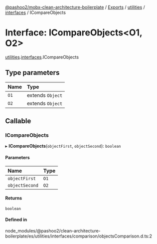 [@pashoo2/mobx-clean-architecture-boilerplate](../README.md) / [Exports](../modules.md) / [utilities](../modules/utilities.md) / [interfaces](../modules/utilities.interfaces.md) / ICompareObjects

# Interface: ICompareObjects<O1, O2\>

[utilities](../modules/utilities.md).[interfaces](../modules/utilities.interfaces.md).ICompareObjects

## Type parameters

| Name | Type |
| :------ | :------ |
| `O1` | extends `Object` |
| `O2` | extends `Object` |

## Callable

### ICompareObjects

▸ **ICompareObjects**(`objectFirst`, `objectSecond`): `boolean`

#### Parameters

| Name | Type |
| :------ | :------ |
| `objectFirst` | `O1` |
| `objectSecond` | `O2` |

#### Returns

`boolean`

#### Defined in

node_modules/@pashoo2/clean-architecture-boilerplate/es/utilities/interfaces/comparison/objectsComparison.d.ts:2
